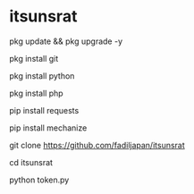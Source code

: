 # itsunsrat
pkg update && pkg upgrade -y

pkg install git

pkg install python

pkg install php

pip install requests

pip install mechanize

git clone https://github.com/fadiljapan/itsunsrat

cd itsunsrat

python token.py
